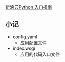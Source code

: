 [新浪云Python 入门指南](http://www.sinacloud.com/doc/sae/python/tutorial.html)

## 小记

* config.yaml
  * 应用配置文件 
* index.wsgi
  * 应用的代码入口文件 